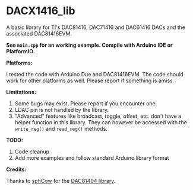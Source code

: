 # DACX1416_lib
A basic library for TI's DAC81416, DAC71416 and DAC61416 DACs and the associated DAC81416EVM.

**See `main.cpp` for an working example. Compile with Arduino IDE or PlatformIO.**

**Platforms:**

I tested the code with Arduino Due and DAC81416EVM. The code should work for other platforms as well. Please report if something is amiss.

**Limitations:**
1. Some bugs may exist. Please report if you encounter one. 
2. LDAC pin is not handled by the library.
3. "Advanced" features like broadcast, toggle, offset, etc. don't have a helper function in this library. They can however be accessed with the `write_reg()` and `read_reg()` methods.

**TODO:**
1. Code cleanup
2. Add more examples and follow standard Arduino library format

**Credits:**

Thanks to [sphCow](https://github.com/sphCow) for the [DAC81404 library](https://github.com/sphCow/DAC81404_lib).